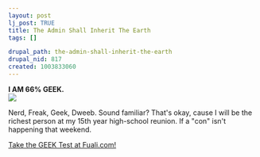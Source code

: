 ```yaml
--- 
layout: post
lj_post: TRUE
title: The Admin Shall Inherit The Earth
tags: []

drupal_path: the-admin-shall-inherit-the-earth
drupal_nid: 817
created: 1003833060
---
```

<B>I AM 66% GEEK.</B><br>
<a href="http://www.fuali.com/Online_Tests/geek/"><img src="http://www.fuali.com/Online_Tests/geek/images/geekgirl.gif" border="0"></a>
<p>
Nerd, Freak, Geek, Dweeb. Sound familiar?
That's okay, cause I will be the richest
person at my 15th year high-school reunion.
If a "con" isn't happening that weekend.
</p>
<p><a href="http://www.fuali.com/Online_Tests/geek/">Take the GEEK Test at Fuali.com!</a></p>
